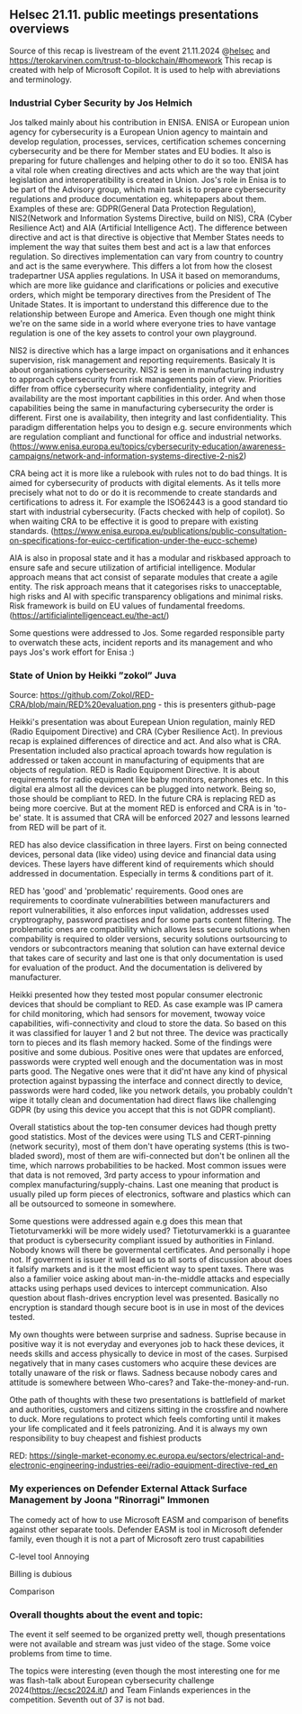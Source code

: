 ## Helsec 21.11. public meetings presentations overviews
Source of this recap is livestream of the event 21.11.2024 @[helsec](https://helsec.fi/events/2024-11-21_helsec_november_2024_meetup/) and https://terokarvinen.com/trust-to-blockchain/#homework
This recap is created with help of  Microsoft Copilot. It is used to help with abreviations and terminology.

### Industrial Cyber Security by Jos Helmich
Jos talked mainly about his contribution in ENISA. ENISA or European union agency for cybersecurity is a European Union agency to maintain and develop regulation, processes, services, certification schemes concerning cybersecurity and be there for Member states and EU bodies. It also is preparing for future challenges and helping other to do it so too.
ENISA has a vital role when creating directives and acts which are the way that joint legislation and interoperatibility is created in Union.
Jos's role in Enisa is to be part of the Advisory group, which main task is to prepare cybersecurity regulations and produce documentation eg. whitepapers about them. Examples of these are: GDPR(General Data Protection Regulation), NIS2(Network and Information Systems Directive, build on NIS), CRA (Cyber Resilience Act) and AIA (Artificial Intelligence Act). The difference between directive and act is that directive is objective that Member States needs to implement the way that suites them best and act is a law that enforces regulation. So directives implementation can vary from country to country and act is the same everywhere. This differs a lot from how the closest tradepartner USA applies regulations. In USA it based on memorandums, which are more like guidance and clarifications or policies and executive orders, which might be temporary directives from the President of The Unitade States. It is important to understand this difference due to the relationship between Europe and America. Even though one might think we're on the same side in a world where everyone tries to have vantage regulation is one of the key assets to control your own playground.

NIS2 is directive which has a large impact on organisations and it enhances supervision, risk management and reporting requirements. Basicaly It is about organisations cybersecurity. NIS2 is seen in manufacturing industry to approach cybersecurity from risk managements poin of view. Priorities differ from office cybersecurity where confidentiality, integrity and availability are the most important capbilities in this order. And when those capabilities being the same in manufacturing cybersecurity the order is different. First one is availability, then integrity and last confidentiality. This paradigm differentation helps you to design e.g. secure environments which are regulation compliant and functional for office and industrial networks.(https://www.enisa.europa.eu/topics/cybersecurity-education/awareness-campaigns/network-and-information-systems-directive-2-nis2)

CRA being act it is more like a rulebook with rules not to do bad things. It is aimed for cybersecurity of products with digital elements. As it tells more precisely what not to do or do it is recommende to create standards and certifications to adress it. For example the ISO62443 is a good standard tio start with industrial cybersecurity. (Facts checked with help of copilot). So when waiting CRA to be effective it is good to prepare with existing standards. (https://www.enisa.europa.eu/publications/public-consultation-on-specifications-for-euicc-certification-under-the-eucc-scheme)

AIA is also in proposal state and it has a modular and riskbased approach to ensure safe and secure utilization of artificial intelligence. Modular approach means that act consist of separate modules that create a agile entity. The risk approach means that it categorises risks to unacceptable, high risks and AI with specific transparency obligations and minimal risks. Risk framework is build on EU values of fundamental freedoms. (https://artificialintelligenceact.eu/the-act/)

Some questions were addressed to Jos. Some regarded responsible party to overwatch these acts, incident reports and its management and who pays Jos's work effort for Enisa :)


### State of Union by Heikki ”zokol” Juva
Source: https://github.com/Zokol/RED-CRA/blob/main/RED%20evaluation.png - this is presenters github-page

Heikki's presentation was about Eurepean Union regulation, mainly RED (Radio Equipoment Directive) and CRA (Cyber Resilience Act). In previous recap is explained differences of directice and act. And also what is CRA. Presentation included also practical aproach towards how regulation is addressed or taken account in manufacturing of equipments that are objects of regulation.
RED is Radio Equipoment Directive. It is about requirements for radio equipment like baby monitors, earphones etc. In this digital era almost all the devices can be plugged into network. Being so, those should be compliant to RED. In the future CRA is replacing RED as being more coercive. But at the moment RED is enforced and CRA is in 'to-be' state. It is assumed that CRA will be enforced 2027 and lessons learned from RED will be part of it.

RED has also device classification in three layers. First on being connected devices, personal data (like video) using device  and financial data using devices. These layers have different kind of requirements which should addressed in documentation. Especially in terms & conditions part of it.

RED has 'good' and 'problematic' requirements. Good ones are requirements to coordinate vulnerabilities between manufacturers and report vulnerabilities, it also enforces input validation, addresses used cryptrography, password practises and for some parts content filtering. The problematic ones are compatibility which allows less secure solutions when compability is required to older versions, security solutions ourtsourcing to vendors or subcontractors meaning that solution can have external device that takes care of security and last one is that only documentation is used for evaluation of the product. And the documentation is delivered by manufacturer. 

Heikki presented how they tested most popular consumer electronic devices that should be compliant to RED. As case example was IP camera for child monitoring, which had sensors for movement, twoway voice capabilities, wifi-connectivity and cloud to store the data. So based on this it was classified for lauyer 1 and 2 but not three.
The device was practically torn to pieces and its flash memory hacked. Some of the findings were positive and some dubious. Positive ones were that updates are enforced, passwords were crypted well enough and the documentation was in most parts good. The Negative ones were that it did'nt have any kind of physical  protection against bypassing the interface and connect directly to device, passwords were hard coded, like you network details, you probably couldn't wipe it totally clean and documentation had direct flaws like challenging GDPR (by using this device you accept that this is not GDPR compliant).

Overall statistics about the top-ten consumer devices had though pretty good statistics. Most of the devices were using TLS and CERT-pinning (network security), most of them don't have operating systems (this is two-bladed sword), most of them are wifi-connected but don't be onlinen all the time, which narrows probabilities to be hacked. Most common issues were that data is not removed, 3rd party access to ypour information and complex manufacturing/supply-chains. Last one meaning that product is usually piled up form pieces of electronics, software and plastics which can all be outsourced to someone in somewhere.

Some questions were addressed again e.g does this mean that  Tietoturvamerkki will be more widely used? Tietoturvamerkki is a guarantee that product is cybersecurity compliant issued by authorities in Finland. Nobody knows will there be govermental certificates. And personally i hope not. If goverment is issuer it will lead us to all sorts of discussion about does it falsify markets and is it the most efficient way to spent taxes. There was also a familier voice asking about man-in-the-middle attacks and especially attacks using perhaps used devices to intercept communication. Also question about flash-drives encryption level was presented. Basically no encryption is standard though secure boot is in use in most of the devices tested.

My own thoughts were between surprise and sadness. Suprise because in positive way it is not everyday and everyones job to hack these devices, it needs skills and access physically to device in most of the cases. Surpised negatively that in many cases customers who acquire these devices are totally unaware of the risk or flaws. Sadness because nobody cares and attitude is somewhere between Who-cares? and Take-the-money-and-run.

Othe path of thoughts with these two presentations is battlefield of market and authorities, customers and citizens sitting in the crossfire and nowhere to duck. More regulations to protect which feels comforting until it makes your life complicated and it feels patronizing. And it is always my own responsibility to buy cheapest and fishiest products

RED: https://single-market-economy.ec.europa.eu/sectors/electrical-and-electronic-engineering-industries-eei/radio-equipment-directive-red_en


### My experiences on Defender External Attack Surface Management by Joona "Rinorragi" Immonen
The comedy act of how to use Microsoft EASM and comparison of benefits against other separate tools.
Defender EASM is tool in Microsoft defender family, even though it is not a part of Microsoft zero trust capabilities

C-level tool
Annoying

Billing is dubious

Comparison

### Overall thoughts about the event and topic:
The event it self seemed to be organized pretty well, though presentations were not available and stream was just video of the stage. Some voice problems from time to time.

The topics were interesting (even though the most interesting one for me was flash-talk about European cybersecurity challenge 2024(https://ecsc2024.it/) and Team Finlands experiences in the competition. Seventh out of 37 is not bad.




